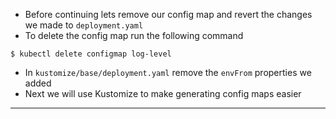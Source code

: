 
*   Before continuing lets remove our config map and revert the changes we made to `deployment.yaml`
*   To delete the config map run the following command


```
$ kubectl delete configmap log-level

```



*   In `kustomize/base/deployment.yaml` remove the `envFrom` properties we added
*   Next we will use Kustomize to make generating config maps easier



---
